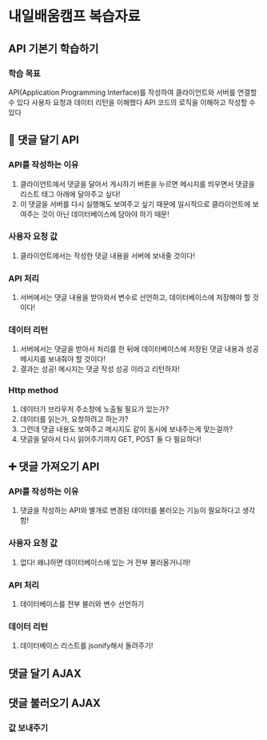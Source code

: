 # 내일배움캠프 복습자료

## API 기본기 학습하기
### 학습 목표
API(Application Programming Interface)를 작성하여 클라이언트와 서버를 연결할 수 있다
사용자 요청과 데이터 리턴을 이해했다
API 코드의 로직을 이해하고 작성할 수 있다

## 👀 댓글 달기 API
### API를 작성하는 이유
1. 클라이언트에서 댓글을 달아서 게시하기 버튼을 누르면 메시지를 띄우면서 댓글을 리스트 태그 아래에 달아주고 싶다!
2. 이 댓글을 서버를 다시 실행해도 보여주고 싶기 때문에 일시적으로 클라이언트에 보여주는 것이 아닌 데이터베이스에 담아야 하기 때문!

### 사용자 요청 값
1. 클라이언트에서는 작성한 댓글 내용을 서버에 보내줄 것이다!

### API 처리
1. 서버에서는 댓글 내용을 받아와서 변수로 선언하고, 데이터베이스에 저장해야 할 것이다!

### 데이터 리턴
1. 서버에서는 댓글을 받아서 처리를 한 뒤에 데이터베이스에 저장된 댓글 내용과 성공 메시지를 보내줘야 할 것이다!
2. 결과는 성공! 메시지는 댓글 작성 성공 이라고 리턴하자!

### Http method
1. 데이터가 브라우저 주소창에 노출될 필요가 있는가?
2. 데이터를 읽는가, 요청하려고 하는가?
3. 그런데 댓글 내용도 보여주고 메시지도 같이 동시에 보내주는게 맞는걸까?
4. 댓글을 달아서 다시 읽어주기까지 GET, POST 둘 다 필요하다!

## ➕ 댓글 가져오기 API
### API를 작성하는 이유
1. 댓글을 작성하는 API와 별개로 변경된 데이터를 불러오는 기능이 필요하다고 생각함!

### 사용자 요청 값
1. 없다! 왜냐하면 데이터베이스에 있는 거 전부 불러올거니까!

### API 처리
1. 데이터베이스를 전부 불러와 변수 선언하기

### 데이터 리턴
1. 데이터베이스 리스트를 jsonify해서 돌려주기!

## 댓글 달기 AJAX
## 댓글 불러오기 AJAX
### 값 보내주기
